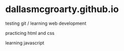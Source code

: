 # dallasmcgroarty.github.io
testing git / learning web development

practicing html and css

learning javascript

